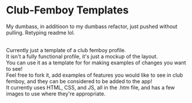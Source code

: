 # Club-Femboy Templates

My dumbass, in additioon to my dumbass refactor, just pushed without pulling. Retyping readme lol. <br /> <br />

Currently just a template of a club femboy profile.<br />
It isn't a fully functional profile, it's just a mockup of the layout.<br />
You can use it as a template for for making examples of changes you want to see!<br />
Feel free to fork it, add examples of features you would like to see in club femboy, and they can be considered to be added to the app!<br />
It currently uses HTML, CSS, and JS, all in the .htm file, and has a few images to use where they're appropriate.
